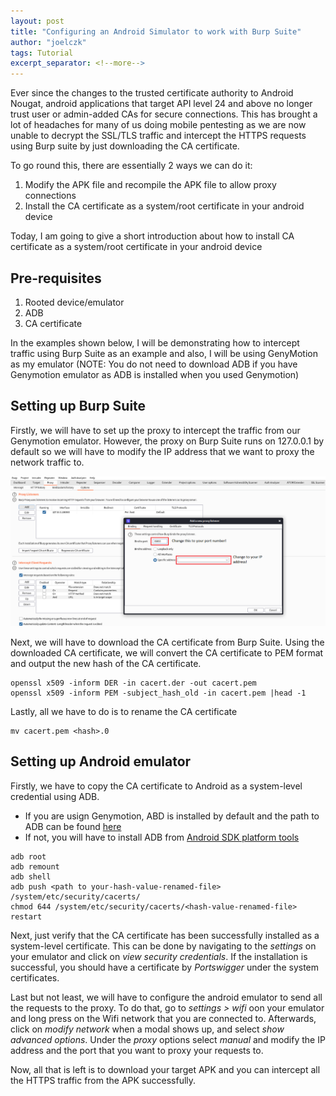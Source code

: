 ```yaml
---
layout: post
title: "Configuring an Android Simulator to work with Burp Suite"
author: "joelczk"
tags: Tutorial
excerpt_separator: <!--more-->
---
```

Ever since the changes to the trusted certificate authority to Android Nougat, android applications that target API level 24 and above no longer trust user or admin-added CAs for secure connections. This has brought a lot of headaches for many of us doing mobile pentesting as we are now unable to decrypt the SSL/TLS traffic and intercept the HTTPS requests using Burp suite by just downloading the CA certificate.

To go round this, there are essentially 2 ways we can do it:
1. Modify the APK file and recompile the APK file to allow proxy connections
2. Install the CA certificate as a system/root certificate in your android device

Today, I am going to give a short introduction about how to install CA certificate as a system/root certificate in your android device

<!--more-->

## Pre-requisites
1. Rooted device/emulator
2. ADB
3. CA certificate

In the examples shown below, I will be demonstrating how to intercept traffic using Burp Suite as an example and also, I will be using GenyMotion as my emulator (NOTE: You do not need to download ADB if you have Genymotion emulator as ADB is installed when you used Genymotion)

## Setting up Burp Suite

Firstly, we will have to set up the proxy to intercept the traffic from our Genymotion emulator. However, the proxy on Burp Suite runs on 127.0.0.1 by default so we will have to modify the IP address that we want to proxy the network traffic to. 

![Chaning IP address to proxy on burp](../assets/burp_tutorial/burp.png)

Next, we will have to download the CA certificate from Burp Suite. Using the downloaded CA certificate, we will convert the CA certificate to PEM format and output the new hash of the CA certificate.

```
openssl x509 -inform DER -in cacert.der -out cacert.pem
openssl x509 -inform PEM -subject_hash_old -in cacert.pem |head -1
```

Lastly, all we have to do is to rename the CA certificate

```
mv cacert.pem <hash>.0
```

## Setting up Android emulator

Firstly, we have to copy the CA certificate to Android as a system-level credential using ADB.
* If you are usign Genymotion, ABD is installed by default and the path to ADB can be found [here](https://docs.genymotion.com/desktop/latest/02_Application.html#use-third-party-adb-sdk)
* If not, you will have to install ADB from [Android SDK platform tools](https://developer.android.com/studio/releases/platform-tools)

```
adb root
adb remount
adb shell
adb push <path to your-hash-value-renamed-file> /system/etc/security/cacerts/
chmod 644 /system/etc/security/cacerts/<hash-value-renamed-file>
restart
```

Next, just verify that the CA certificate has been successfully installed as a system-level certificate. This can be done by navigating to the _settings_ on your emulator and click on _view security credentials_. If the installation is successful, you should have a certificate by *Portswigger* under the system certificates.

Last but not least, we will have to configure the android emulator to send all the requests to the proxy. To do that, go to _settings > wifi_ oon your emulator and long press on the Wifi network that you are connected to. Afterwards, click on _modify network_ when a modal shows up, and select _show advanced options_. Under the _proxy_ options select _manual_ and modify the IP address and the port that you want to proxy your requests to.

Now, all that is left is to download your target APK and you can intercept all the HTTPS traffic from the APK successfully. 
